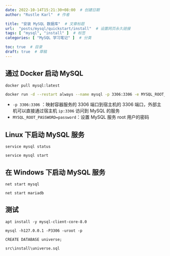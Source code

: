 ```yaml
---
date: 2022-10-14T15:21:30+08:00  # 创建日期
author: "Rustle Karl"  # 作者

title: "安装 MySQL 数据库"  # 文章标题
url:  "posts/mysql/quickstart/install"  # 设置网页永久链接
tags: [ "mysql", "install" ]  # 标签
categories: [ "MySQL 学习笔记" ]  # 分类

toc: true  # 目录
draft: true  # 草稿
---
```


## 通过 Docker 启动 MySQL

```shell
docker pull mysql:latest
```

```bash
docker run -d --restart always --name mysql -p 3306:3306 -e MYSQL_ROOT_PASSWORD=password mysql
```

- `-p 3306:3306` ：映射容器服务的 3306 端口到宿主机的 3306 端口，外部主机可以直接通过宿主机 `ip:3306` 访问到 MySQL 的服务
- `MYSQL_ROOT_PASSWORD=password`：设置 MySQL 服务 root 用户的密码

## Linux 下启动 MySQL 服务

```shell
service mysql status
```

```shell
service mysql start
```

## 在 Windows 下启动 MySQL 服务

```shell
net start mysql
```

```shell
net start mariadb
```

## 测试

```shell
apt install -y mysql-client-core-8.0
```

```shell
mysql -h127.0.0.1 -P3306 -uroot -p
```

```shell
CREATE DATABASE universe;
```

`src\install\universe.sql`
